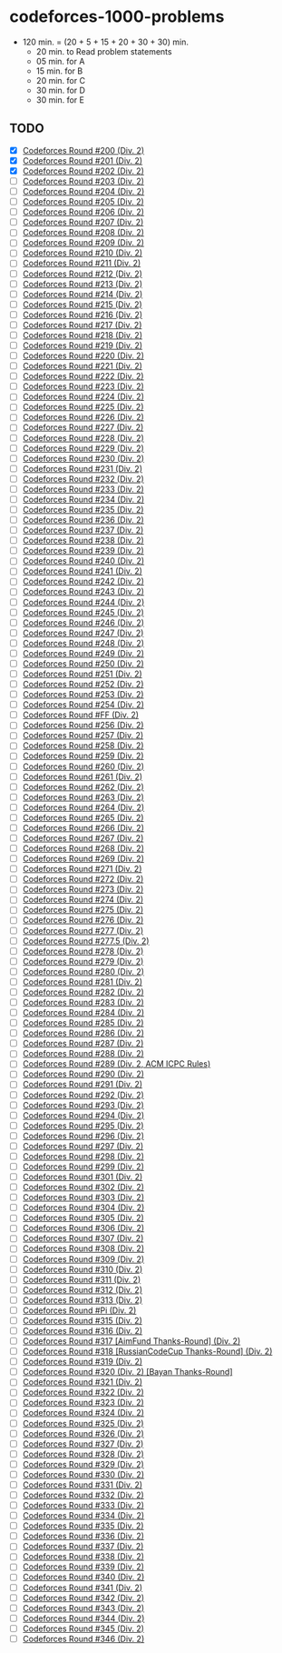 # codeforces-1000-problems

* 120 min. = (20 + 5 + 15 + 20 + 30 + 30) min.
  - 20 min. to Read problem statements
  - 05 min. for A
  - 15 min. for B
  - 20 min. for C
  - 30 min. for D
  - 30 min. for E

## TODO

* [x] [Codeforces Round #200 (Div. 2)](http://codeforces.com/contest/344)
* [x] [Codeforces Round #201 (Div. 2)](http://codeforces.com/contest/347)
* [x] [Codeforces Round #202 (Div. 2)](http://codeforces.com/contest/349)
* [ ] [Codeforces Round #203 (Div. 2)](http://codeforces.com/contest/350)
* [ ] [Codeforces Round #204 (Div. 2)](http://codeforces.com/contest/352)
* [ ] [Codeforces Round #205 (Div. 2)](http://codeforces.com/contest/353)
* [ ] [Codeforces Round #206 (Div. 2)](http://codeforces.com/contest/355)
* [ ] [Codeforces Round #207 (Div. 2)](http://codeforces.com/contest/357)
* [ ] [Codeforces Round #208 (Div. 2)](http://codeforces.com/contest/358)
* [ ] [Codeforces Round #209 (Div. 2)](http://codeforces.com/contest/359)
* [ ] [Codeforces Round #210 (Div. 2)](http://codeforces.com/contest/361)
* [ ] [Codeforces Round #211 (Div. 2)](http://codeforces.com/contest/363)
* [ ] [Codeforces Round #212 (Div. 2)](http://codeforces.com/contest/362)
* [ ] [Codeforces Round #213 (Div. 2)](http://codeforces.com/contest/365)
* [ ] [Codeforces Round #214 (Div. 2)](http://codeforces.com/contest/366)
* [ ] [Codeforces Round #215 (Div. 2)](http://codeforces.com/contest/368)
* [ ] [Codeforces Round #216 (Div. 2)](http://codeforces.com/contest/369)
* [ ] [Codeforces Round #217 (Div. 2)](http://codeforces.com/contest/370)
* [ ] [Codeforces Round #218 (Div. 2)](http://codeforces.com/contest/371)
* [ ] [Codeforces Round #219 (Div. 2)](http://codeforces.com/contest/373)
* [ ] [Codeforces Round #220 (Div. 2)](http://codeforces.com/contest/374)
* [ ] [Codeforces Round #221 (Div. 2)](http://codeforces.com/contest/376)
* [ ] [Codeforces Round #222 (Div. 2)](http://codeforces.com/contest/378)
* [ ] [Codeforces Round #223 (Div. 2)](http://codeforces.com/contest/381)
* [ ] [Codeforces Round #224 (Div. 2)](http://codeforces.com/contest/382)
* [ ] [Codeforces Round #225 (Div. 2)](http://codeforces.com/contest/384)
* [ ] [Codeforces Round #226 (Div. 2)](http://codeforces.com/contest/385)
* [ ] [Codeforces Round #227 (Div. 2)](http://codeforces.com/contest/387)
* [ ] [Codeforces Round #228 (Div. 2)](http://codeforces.com/contest/389)
* [ ] [Codeforces Round #229 (Div. 2)](http://codeforces.com/contest/390)
* [ ] [Codeforces Round #230 (Div. 2)](http://codeforces.com/contest/393)
* [ ] [Codeforces Round #231 (Div. 2)](http://codeforces.com/contest/394)
* [ ] [Codeforces Round #232 (Div. 2)](http://codeforces.com/contest/397)
* [ ] [Codeforces Round #233 (Div. 2)](http://codeforces.com/contest/399)
* [ ] [Codeforces Round #234 (Div. 2)](http://codeforces.com/contest/400)
* [ ] [Codeforces Round #235 (Div. 2)](http://codeforces.com/contest/401)
* [ ] [Codeforces Round #236 (Div. 2)](http://codeforces.com/contest/402)
* [ ] [Codeforces Round #237 (Div. 2)](http://codeforces.com/contest/404)
* [ ] [Codeforces Round #238 (Div. 2)](http://codeforces.com/contest/405)
* [ ] [Codeforces Round #239 (Div. 2)](http://codeforces.com/contest/408)
* [ ] [Codeforces Round #240 (Div. 2)](http://codeforces.com/contest/415)
* [ ] [Codeforces Round #241 (Div. 2)](http://codeforces.com/contest/416)
* [ ] [Codeforces Round #242 (Div. 2)](http://codeforces.com/contest/424)
* [ ] [Codeforces Round #243 (Div. 2)](http://codeforces.com/contest/426)
* [ ] [Codeforces Round #244 (Div. 2)](http://codeforces.com/contest/427)
* [ ] [Codeforces Round #245 (Div. 2)](http://codeforces.com/contest/430)
* [ ] [Codeforces Round #246 (Div. 2)](http://codeforces.com/contest/432)
* [ ] [Codeforces Round #247 (Div. 2)](http://codeforces.com/contest/431)
* [ ] [Codeforces Round #248 (Div. 2)](http://codeforces.com/contest/433)
* [ ] [Codeforces Round #249 (Div. 2)](http://codeforces.com/contest/435)
* [ ] [Codeforces Round #250 (Div. 2)](http://codeforces.com/contest/437)
* [ ] [Codeforces Round #251 (Div. 2)](http://codeforces.com/contest/439)
* [ ] [Codeforces Round #252 (Div. 2)](http://codeforces.com/contest/441)
* [ ] [Codeforces Round #253 (Div. 2)](http://codeforces.com/contest/443)
* [ ] [Codeforces Round #254 (Div. 2)](http://codeforces.com/contest/445)
* [ ] [Codeforces Round #FF (Div. 2)](http://codeforces.com/contest/447)
* [ ] [Codeforces Round #256 (Div. 2)](http://codeforces.com/contest/448)
* [ ] [Codeforces Round #257 (Div. 2)](http://codeforces.com/contest/450)
* [ ] [Codeforces Round #258 (Div. 2)](http://codeforces.com/contest/451)
* [ ] [Codeforces Round #259 (Div. 2)](http://codeforces.com/contest/454)
* [ ] [Codeforces Round #260 (Div. 2)](http://codeforces.com/contest/456)
* [ ] [Codeforces Round #261 (Div. 2)](http://codeforces.com/contest/459)
* [ ] [Codeforces Round #262 (Div. 2)](http://codeforces.com/contest/460)
* [ ] [Codeforces Round #263 (Div. 2)](http://codeforces.com/contest/462)
* [ ] [Codeforces Round #264 (Div. 2)](http://codeforces.com/contest/463)
* [ ] [Codeforces Round #265 (Div. 2)](http://codeforces.com/contest/465)
* [ ] [Codeforces Round #266 (Div. 2)](http://codeforces.com/contest/466)
* [ ] [Codeforces Round #267 (Div. 2)](http://codeforces.com/contest/467)
* [ ] [Codeforces Round #268 (Div. 2)](http://codeforces.com/contest/469)
* [ ] [Codeforces Round #269 (Div. 2)](http://codeforces.com/contest/471)
* [ ] [Codeforces Round #271 (Div. 2)](http://codeforces.com/contest/474)
* [ ] [Codeforces Round #272 (Div. 2)](http://codeforces.com/contest/476)
* [ ] [Codeforces Round #273 (Div. 2)](http://codeforces.com/contest/478)
* [ ] [Codeforces Round #274 (Div. 2)](http://codeforces.com/contest/479)
* [ ] [Codeforces Round #275 (Div. 2)](http://codeforces.com/contest/483)
* [ ] [Codeforces Round #276 (Div. 2)](http://codeforces.com/contest/485)
* [ ] [Codeforces Round #277 (Div. 2)](http://codeforces.com/contest/486)
* [ ] [Codeforces Round #277.5 (Div. 2)](http://codeforces.com/contest/489)
* [ ] [Codeforces Round #278 (Div. 2)](http://codeforces.com/contest/488)
* [ ] [Codeforces Round #279 (Div. 2)](http://codeforces.com/contest/490)
* [ ] [Codeforces Round #280 (Div. 2)](http://codeforces.com/contest/492)
* [ ] [Codeforces Round #281 (Div. 2)](http://codeforces.com/contest/493)
* [ ] [Codeforces Round #282 (Div. 2)](http://codeforces.com/contest/495)
* [ ] [Codeforces Round #283 (Div. 2)](http://codeforces.com/contest/496)
* [ ] [Codeforces Round #284 (Div. 2)](http://codeforces.com/contest/499)
* [ ] [Codeforces Round #285 (Div. 2)](http://codeforces.com/contest/501)
* [ ] [Codeforces Round #286 (Div. 2)](http://codeforces.com/contest/505)
* [ ] [Codeforces Round #287 (Div. 2)](http://codeforces.com/contest/507)
* [ ] [Codeforces Round #288 (Div. 2)](http://codeforces.com/contest/508)
* [ ] [Codeforces Round #289 (Div. 2, ACM ICPC Rules)](http://codeforces.com/contest/509)
* [ ] [Codeforces Round #290 (Div. 2)](http://codeforces.com/contest/510)
* [ ] [Codeforces Round #291 (Div. 2)](http://codeforces.com/contest/514)
* [ ] [Codeforces Round #292 (Div. 2)](http://codeforces.com/contest/515)
* [ ] [Codeforces Round #293 (Div. 2)](http://codeforces.com/contest/518)
* [ ] [Codeforces Round #294 (Div. 2)](http://codeforces.com/contest/519)
* [ ] [Codeforces Round #295 (Div. 2)](http://codeforces.com/contest/520)
* [ ] [Codeforces Round #296 (Div. 2)](http://codeforces.com/contest/527)
* [ ] [Codeforces Round #297 (Div. 2)](http://codeforces.com/contest/525)
* [ ] [Codeforces Round #298 (Div. 2)](http://codeforces.com/contest/534)
* [ ] [Codeforces Round #299 (Div. 2)](http://codeforces.com/contest/535)
* [ ] [Codeforces Round #301 (Div. 2)](http://codeforces.com/contest/540)
* [ ] [Codeforces Round #302 (Div. 2)](http://codeforces.com/contest/544)
* [ ] [Codeforces Round #303 (Div. 2)](http://codeforces.com/contest/545)
* [ ] [Codeforces Round #304 (Div. 2)](http://codeforces.com/contest/546)
* [ ] [Codeforces Round #305 (Div. 2)](http://codeforces.com/contest/548)
* [ ] [Codeforces Round #306 (Div. 2)](http://codeforces.com/contest/550)
* [ ] [Codeforces Round #307 (Div. 2)](http://codeforces.com/contest/551)
* [ ] [Codeforces Round #308 (Div. 2)](http://codeforces.com/contest/552)
* [ ] [Codeforces Round #309 (Div. 2)](http://codeforces.com/contest/554)
* [ ] [Codeforces Round #310 (Div. 2)](http://codeforces.com/contest/556)
* [ ] [Codeforces Round #311 (Div. 2)](http://codeforces.com/contest/557)
* [ ] [Codeforces Round #312 (Div. 2)](http://codeforces.com/contest/558)
* [ ] [Codeforces Round #313 (Div. 2)](http://codeforces.com/contest/560)
* [ ] [Codeforces Round #Pi (Div. 2)](http://codeforces.com/contest/567)
* [ ] [Codeforces Round #315 (Div. 2)](http://codeforces.com/contest/569)
* [ ] [Codeforces Round #316 (Div. 2)](http://codeforces.com/contest/570)
* [ ] [Codeforces Round #317 [AimFund Thanks-Round] (Div. 2)](http://codeforces.com/contest/572)
* [ ] [Codeforces Round #318 [RussianCodeCup Thanks-Round] (Div. 2)](http://codeforces.com/contest/574)
* [ ] [Codeforces Round #319 (Div. 2)](http://codeforces.com/contest/577)
* [ ] [Codeforces Round #320 (Div. 2) [Bayan Thanks-Round]](http://codeforces.com/contest/579)
* [ ] [Codeforces Round #321 (Div. 2)](http://codeforces.com/contest/580)
* [ ] [Codeforces Round #322 (Div. 2)](http://codeforces.com/contest/581)
* [ ] [Codeforces Round #323 (Div. 2)](http://codeforces.com/contest/583)
* [ ] [Codeforces Round #324 (Div. 2)](http://codeforces.com/contest/584)
* [ ] [Codeforces Round #325 (Div. 2)](http://codeforces.com/contest/586)
* [ ] [Codeforces Round #326 (Div. 2)](http://codeforces.com/contest/588)
* [ ] [Codeforces Round #327 (Div. 2)](http://codeforces.com/contest/591)
* [ ] [Codeforces Round #328 (Div. 2)](http://codeforces.com/contest/592)
* [ ] [Codeforces Round #329 (Div. 2)](http://codeforces.com/contest/593)
* [ ] [Codeforces Round #330 (Div. 2)](http://codeforces.com/contest/595)
* [ ] [Codeforces Round #331 (Div. 2)](http://codeforces.com/contest/596)
* [ ] [Codeforces Round #332 (Div. 2)](http://codeforces.com/contest/599)
* [ ] [Codeforces Round #333 (Div. 2)](http://codeforces.com/contest/602)
* [ ] [Codeforces Round #334 (Div. 2)](http://codeforces.com/contest/604)
* [ ] [Codeforces Round #335 (Div. 2)](http://codeforces.com/contest/606)
* [ ] [Codeforces Round #336 (Div. 2)](http://codeforces.com/contest/608)
* [ ] [Codeforces Round #337 (Div. 2)](http://codeforces.com/contest/610)
* [ ] [Codeforces Round #338 (Div. 2)](http://codeforces.com/contest/615)
* [ ] [Codeforces Round #339 (Div. 2)](http://codeforces.com/contest/614)
* [ ] [Codeforces Round #340 (Div. 2)](http://codeforces.com/contest/617)
* [ ] [Codeforces Round #341 (Div. 2)](http://codeforces.com/contest/621)
* [ ] [Codeforces Round #342 (Div. 2)](http://codeforces.com/contest/625)
* [ ] [Codeforces Round #343 (Div. 2)](http://codeforces.com/contest/629)
* [ ] [Codeforces Round #344 (Div. 2)](http://codeforces.com/contest/631)
* [ ] [Codeforces Round #345 (Div. 2)](http://codeforces.com/contest/651)
* [ ] [Codeforces Round #346 (Div. 2)](http://codeforces.com/contest/659)
